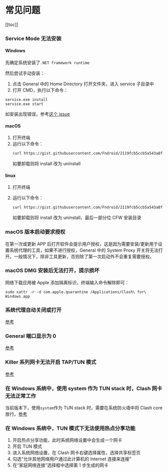 # 常见问题

[[toc]]

### Service Mode 无法安装

<question-answer>

#### Windows

先确定系统安装了`.NET framework runtime`

然后尝试手动安装：

1. 点击 General 中的 Home Directory 打开文件夹，进入 service 子目录中
2. 打开 CMD，执行以下命令：

```
service.exe install
service.exe start
```

如安装出现错误，参考[这个 issue](https://github.com/Fndroid/clash_for_windows_pkg/issues/1627)

#### macOS

1. 打开终端
2. 运行以下命令：
   ```sh
   curl https://gist.githubusercontent.com/Fndroid/2119fcb5ccb5a543a8f6a609418ae43f/raw/ff63615309a9b3f3e1d682fc29bc73284816422e/mac.sh > cfw-tun.sh && chmod +x cfw-tun.sh && sudo ./cfw-tun.sh install && rm cfw-tun.sh
   ```
   如要卸载则将 install 改为 uninstall

#### linux

1. 打开终端
2. 运行以下命令：

   ```sh
   curl https://gist.githubusercontent.com/Fndroid/2119fcb5ccb5a543a8f6a609418ae43f/raw/592eba4f480c7ccb4f29c9b8e80d24bfd5dda8cf/linux.sh > cfw-tun.sh && chmod +x cfw-tun.sh && sudo ./cfw-tun.sh install <cfw安装目录>
   ```

   如要卸载则将 install 改为 uninstall，最后一部分位 CFW 安装目录

</question-answer>

### macOS 版本启动要求授权

<question-answer >

在第一次或更新 APP 后打开软件会提示用户授权，这是因为需要安装/更新用于设置系统代理的工具，如果不进行授权，General 中的 System Proxy 开关将无法打开。一般情况下，除非工具更新，否则除了第一次启动外不会重复需要授权。

</question-answer>

### macOS DMG 安装后无法打开，提示损坏

<question-answer>

网络下载应用被 Apple 添加隔离标识，终端输入命令解除即可：

```
sudo xattr -r -d com.apple.quarantine /Applications/Clash\ for\ Windows.app
```

</question-answer>

### 系统代理自动关闭或打开

<question-answer>

[参考](https://github.com/Fndroid/clash_for_windows_pkg/issues/312)

</question-answer>

### General 端口显示为 0

<question-answer>

[参考](https://github.com/Fndroid/clash_for_windows_pkg/issues/671)

</question-answer>

### Killer 系列网卡无法开启 TAP/TUN 模式

<question-answer>

[参考](https://github.com/Fndroid/clash_for_windows_pkg/issues/1243#issuecomment-751165537)

</question-answer>

### 在 Windows 系统中，使用 system 作为 TUN stack 时，Clash 网卡无法正常工作

<question-answer>

当前版本下，使用`system`作为 TUN stack 时，需要在系统防火墙中将 Clash core 放行。[参考](https://github.com/Fndroid/clash_for_windows_pkg/issues/1936#issuecomment-853226838)

</question-answer>

### 在 Windows 系统中，TUN 模式下无法使用热点分享功能

<question-answer>

1. 开启热点分享功能，此时系统网络设置中会生成一个网卡
2. 开启 TUN 模式
3. 进入系统网络设置，在 Clash 网卡右键选择属性，选择共享标签页
4. 勾选“允许其他网络用户通过此计算机的 Internet 连接来连接”
5. 在“家庭网络连接”选择框中选择第 1 步生成的网卡

</question-answer>
